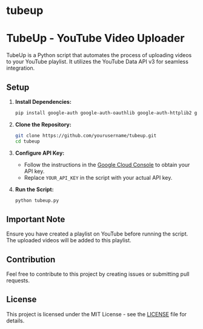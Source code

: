 # tubeup
# TubeUp - YouTube Video Uploader

TubeUp is a Python script that automates the process of uploading videos to your YouTube playlist. It utilizes the YouTube Data API v3 for seamless integration.

## Setup

1. **Install Dependencies:**
    ```bash
    pip install google-auth google-auth-oauthlib google-auth-httplib2 google-api-python-client
    ```

2. **Clone the Repository:**
    ```bash
    git clone https://github.com/yourusername/tubeup.git
    cd tubeup
    ```

3. **Configure API Key:**
    - Follow the instructions in the [Google Cloud Console](https://console.cloud.google.com/) to obtain your API key.
    - Replace `YOUR_API_KEY` in the script with your actual API key.

4. **Run the Script:**
    ```bash
    python tubeup.py
    ```

## Important Note

Ensure you have created a playlist on YouTube before running the script. The uploaded videos will be added to this playlist.

## Contribution

Feel free to contribute to this project by creating issues or submitting pull requests.

## License

This project is licensed under the MIT License - see the [LICENSE](LICENSE) file for details.
